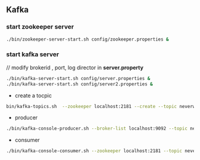 ## Kafka
### start zookeeper server
```bash
./bin/zookeeper-server-start.sh config/zookeeper.properties &
```

### start kafka server
// modify brokerid , port, log director in __server.property__
```bash
./bin/kafka-server-start.sh config/server.properties &
./bin/kafka-server-start.sh config/server2.properties &  
```

- create a tocpic
```bash
bin/kafka-topics.sh  --zookeeper localhost:2181 --create --topic neverwinter --partition 2 -replication-factor 2
```


- producer
```bash
./bin/kafka-console-producer.sh --broker-list localhost:9092 --topic neverwinter
```

- consumer
```bash
./bin/kafka-console-consumer.sh --zookeeper localhost:2181 --topic neverwinter
```